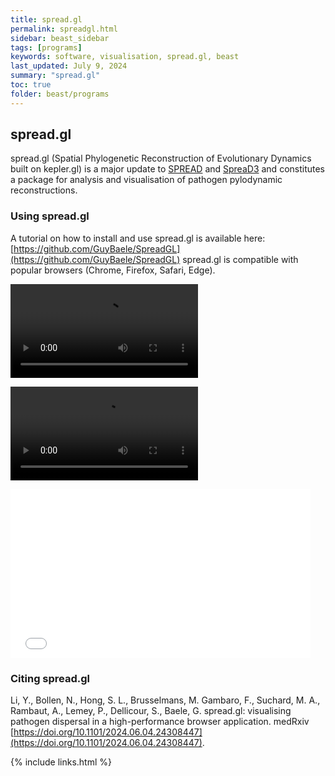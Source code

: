 ```yaml
---
title: spread.gl
permalink: spreadgl.html
sidebar: beast_sidebar
tags: [programs]
keywords: software, visualisation, spread.gl, beast
last_updated: July 9, 2024
summary: "spread.gl"
toc: true
folder: beast/programs
---
```


## spread.gl

spread.gl (Spatial Phylogenetic Reconstruction of Evolutionary Dynamics built on kepler.gl) is a major update to [SPREAD](spread) and [SpreaD3](spread3) and constitutes a package for analysis and visualisation of pathogen pylodynamic reconstructions.


### Using spread.gl

A tutorial on how to install and use spread.gl is available here: [https://github.com/GuyBaele/SpreadGL](https://github.com/GuyBaele/SpreadGL)
spread.gl is compatible with popular browsers (Chrome, Firefox, Safari, Edge).

![](files/Porcine.epidemic.diarrhea.virus.PEDV.in.China.slidingwindow.mp4)

<video src="files/Porcine.epidemic.diarrhea.virus.PEDV.in.China.slidingwindow.mp4" controls></video>

<iframe src="files/Porcine.epidemic.diarrhea.virus.PEDV.in.China.slidingwindow.mp4" width="480" height="270" frameBorder="0" class="giphy-embed" allowFullScreen></iframe>





### Citing spread.gl

Li, Y., Bollen, N., Hong, S. L., Brusselmans, M. Gambaro, F., Suchard, M. A., Rambaut, A., Lemey, P., Dellicour, S., Baele, G. spread.gl: visualising pathogen dispersal in a high-performance browser application. medRxiv [https://doi.org/10.1101/2024.06.04.24308447](https://doi.org/10.1101/2024.06.04.24308447).

{% include links.html %}